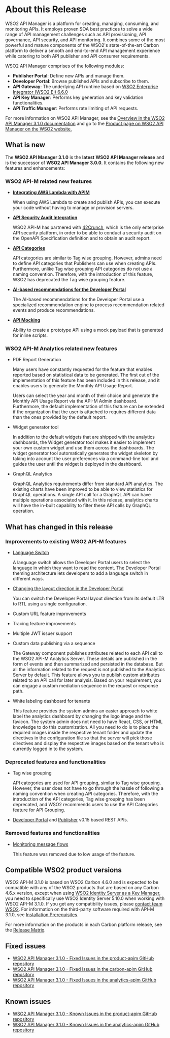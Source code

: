 # About this Release

WSO2 API Manager is a platform for creating, managing, consuming, and monitoring APIs. It employs proven SOA best practices to solve a wide range of API management challenges such as API provisioning, API governance, API security, and API monitoring. It combines some of the most powerful and mature components of the WSO2's state-of-the-art Carbon platform to deliver a smooth and end-to-end API management experience while catering to both API publisher and API consumer requirements.

WSO2 API Manager comprises of the following modules:

* **Publisher Portal**: Define new APIs and manage them.
* **Developer Portal**: Browse published APIs and subscribe to them.
* **API Gateway**: The underlying API runtime based on [WSO2 Enterprise Integrator (WSO2 EI) 6.6.0](https://docs.wso2.com/display/EI660)
* **API Key Manager**: Performs key generation and key validation functionalities.
* **API Traffic Manager**: Performs rate limiting of API requests.

For more information on WSO2 API Manager, see the [Overview in the WSO2 API Manager 3.1.0 documentation]({{base_path}}/getting-started/overview/) and go to the [Product page on WSO2 API Manager on the WSO2 website.](https://wso2.com/api-management/)

## What is new

The **WSO2 API Manager 3.1.0** is the **latest** **WSO2 API Manager release** and is the successor of **WSO2 API Manager 3.0.0**. It contains the following new features and enhancements:

### WSO2 API-M related new features

* **[Integrating AWS Lambda with APIM]({{base_path}}/learn/tutorials/create-and-publish-awslambda-api)**

     When using AWS Lambda to create and publish APIs, you can execute your code without having to manage or provision servers.

* **[API Security Audit Integration]({{base_path}}/learn/api-security/configuring-api-security-audit)**

     WSO2 API-M has partnered with [42Crunch](https://42crunch.com/), which is the only enterprise API security platform, in order to be able to conduct a security audit on the OpenAPI Specification definition and to obtain an audit report.

* **[API Categories]({{base_path}}/develop/customizations/customizing-the-developer-portal/customize-api-listing/categorizing-and-grouping-apis/api-category-based-grouping)**

     API categories are similar to Tag wise grouping. However, admins need to define API categories that Publishers can use when creating APIs. Furthermore, unlike Tag wise grouping API categories do not use a naming convention. Therefore, with the introduction of this feature, WSO2 has deprecated the Tag wise grouping feature.

* **[AI-based recommendations for the Developer Portal]({{base_path}}/learn/consume-api/discover-apis/api-recommendations)**

     The AI-based recommendations for the Developer Portal use a specialized recommendation engine to process recommendation related events and produce recommendations. 

* **[API Mocking]({{base_path}}/learn/design-api/mock-api/create-a-mock-api-with-an-inline-script)**

     Ability to create a prototype API using a mock payload that is generated for inline scripts.

### WSO2 API-M Analytics related new features

* PDF Report Generation

     Many users have constantly requested for the feature that enables reported based on statistical data to be generated. The first cut of the implementation of this feature has been included in this release, and it enables users to generate the Monthly API Usage Report. 

     Users can select the year and month of their choice and generate the Monthly API Usage Report via the API-M Admin dashboard. Furthermore, the default implementation of this feature can be extended if the organization that the user is attached to requires different data than the ones provided by the default report. 

* Widget generator tool

     In addition to the default widgets that are shipped with the analytics dashboards, the Widget generator tool makes it easier to implement your own custom widget and use them across the dashboards. The widget generator tool automatically generates the widget skeleton by taking into account the user preferences via a command-line tool and guides the user until the widget is deployed in the dashboard.

* GraphQL Analytics

     GraphQL Analytics requirements differ from standard API analytics. The existing charts have been improved to be able to view statistics for GraphQL operations. A single API call for a GraphQL API can have multiple operations associated with it. In this release, analytics charts will have the in-built capability to filter these API calls by GraphQL operation. 

## What has changed in this release

### Improvements to existing WSO2 API-M features

* [Language Switch]({{base_path}}/develop/customizations/adding-internationalization/#enabling-the-language-switch)

    A language switch allows the Developer Portal users to select the language in which they want to read the content. The Developer Portal theming architecture lets developers to add a language switch in different ways.

* [Changing the layout direction in the Developer Portal]({{base_path}}/develop/customizations/adding-internationalization/#changing-the-direction-of-the-ui)

    You can switch the Developer Portal layout direction from its default LTR to RTL using a single configuration.

* Custom URL feature improvements
* Tracing feature improvements
* Multiple JWT issuer support
* Custom data publishing via a sequence

     The Gateway component publishes attributes related to each API call to the WSO2 API-M Analytics Server. These details are published in the form of events and then summarized and persisted in the database. But all the information related to the request is not published to the Analytics Server by default. This feature allows you to publish custom attributes related to an API call for later analysis. Based on your requirement, you can engage a custom mediation sequence in the request or response path.

* White labeling dashboard for tenants

     This feature  provides the system admins an easier approach to white label the analytics dashboard by changing the logo image and the favicon. The system admin does not need to have React, CSS, or HTML knowledge to do this customization. All you need to do is to place the required images inside the respective tenant folder and update the directives in the configuration file so that the server will pick those directives and display the respective images based on the tenant who is currently logged in to the system.

### Deprecated features and functionalities

* Tag wise grouping

     API categories are used for API grouping, similar to Tag wise grouping. However, the user does not have to go through the hassle of following a naming convention when creating API categories. Therefore, with the introduction of the API categories, Tag wise grouping has been deprecated, and WSO2 recommends users to use the API Categories feature for API Grouping.

* [Developer Portal]({{base_path}}/develop/product-apis/devportal-v0.15/) and [Publisher]({{base_path}}/develop/product-apis/publisher-v0.15) v0.15 based REST APIs.

### Removed features and functionalities

* [Monitoring message flows](https://apim.docs.wso2.com/en/3.0.0/administer/product-administration/monitoring/monitoring-message-flows/)

     This feature was removed due to low usage of the feature.

## Compatible WSO2 product versions

WSO2 API-M 3.1.0 is based on WSO2 Carbon 4.6.0 and is expected to be compatible with any of the WSO2 products that are based on any Carbon 4.6.x version, except when using [WSO2 Identity Server as a Key Manager]({{base_path}}/install-and-setup/setup/distributed-deployment/configuring-wso2-identity-server-as-a-key-manager), you need to specifically use WSO2 Identity Server 5.10.0 when working with WSO2 API-M 3.1.0. If you get any compatibility issues, please [contact team WSO2](http://wso2.com/support/). For information on the third-party software required with API-M 3.1.0, see [Installation Prerequisites]({{base_path}}/install-and-setup/install/installation-prerequisites).

For more information on the products in each Carbon platform release, see the [Release Matrix](http://wso2.com/products/carbon/release-matrix/).

## Fixed issues

* [WSO2 API Manager 3.1.0 - Fixed Issues in the product-apim GitHub repository](https://github.com/wso2/product-apim/issues?q=is%3Aissue+is%3Aclosed+closed%3A2019-11-01..2020-03-12+label%3A3.1.0+)
* [WSO2 API Manager 3.1.0 - Fixed Issues in the carbon-apim GitHub repository](https://github.com/wso2/carbon-apimgt/issues?q=is%3Aissue+is%3Aclosed+closed%3A2019-11-01..2020-03-12)
* [WSO2 API Manager 3.1.0 - Fixed Issues in the analytics-apim GitHub repository](https://github.com/wso2/analytics-apim/milestone/18?closed=1)

## Known issues

* [WSO2 API Manager 3.1.0 - Known Issues in the product-apim GitHub repository](https://github.com/wso2/product-apim/issues?q=is%3Aopen+is%3Aissue+label%3A3.1.0)
* [WSO2 API Manager 3.1.0 - Known Issues in the analytics-apim GitHub repository](https://github.com/wso2/analytics-apim/issues)
